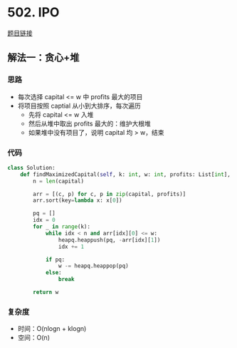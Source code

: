 # 502. IPO

[题目链接](https://leetcode.cn/problems/ipo/description)

## 解法一：贪心+堆

### 思路

- 每次选择 capital <= w 中 profits 最大的项目
- 将项目按照 captial 从小到大排序，每次遍历
  - 先将 capital <= w 入堆
  - 然后从堆中取出 profits 最大的：维护大根堆
  - 如果堆中没有项目了，说明 capital 均 > w，结束

### 代码

```py
class Solution:
    def findMaximizedCapital(self, k: int, w: int, profits: List[int], capital: List[int]) -> int:
        n = len(capital)

        arr = [(c, p) for c, p in zip(capital, profits)]
        arr.sort(key=lambda x: x[0])

        pq = []
        idx = 0
        for _ in range(k):
            while idx < n and arr[idx][0] <= w:
                heapq.heappush(pq, -arr[idx][1])
                idx += 1

            if pq:
                w -= heapq.heappop(pq)
            else:
                break

        return w
```

### 复杂度

- 时间：O(nlogn + klogn)
- 空间：O(n)
